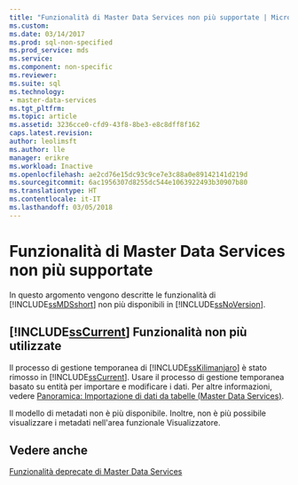 ```yaml
---
title: "Funzionalità di Master Data Services non più supportate | Microsoft Docs"
ms.custom: 
ms.date: 03/14/2017
ms.prod: sql-non-specified
ms.prod_service: mds
ms.service: 
ms.component: non-specific
ms.reviewer: 
ms.suite: sql
ms.technology:
- master-data-services
ms.tgt_pltfrm: 
ms.topic: article
ms.assetid: 3236cce0-cfd9-43f8-8be3-e8c8dff8f162
caps.latest.revision: 
author: leolimsft
ms.author: lle
manager: erikre
ms.workload: Inactive
ms.openlocfilehash: ae2cd76e15dc93c9ce7e3c88a0e89142141d219d
ms.sourcegitcommit: 6ac1956307d8255dc544e1063922493b30907b80
ms.translationtype: HT
ms.contentlocale: it-IT
ms.lasthandoff: 03/05/2018
---
```

# <a name="discontinued-master-data-services-features"></a>Funzionalità di Master Data Services non più supportate
  In questo argomento vengono descritte le funzionalità di [!INCLUDE[ssMDSshort](../includes/ssmdsshort-md.md)] non più disponibili in [!INCLUDE[ssNoVersion](../includes/ssnoversion-md.md)].  
  
## <a name="includesscurrentincludessscurrent-mdmd-discontinued-features"></a>[!INCLUDE[ssCurrent](../includes/sscurrent-md.md)] Funzionalità non più utilizzate  
 Il processo di gestione temporanea di [!INCLUDE[ssKilimanjaro](../includes/sskilimanjaro-md.md)] è stato rimosso in [!INCLUDE[ssCurrent](../includes/sscurrent-md.md)]. Usare il processo di gestione temporanea basato su entità per importare e modificare i dati. Per altre informazioni, vedere [Panoramica: Importazione di dati da tabelle &#40;Master Data Services&#41;](../master-data-services/overview-importing-data-from-tables-master-data-services.md).  
  
 Il modello di metadati non è più disponibile. Inoltre, non è più possibile visualizzare i metadati nell'area funzionale Visualizzatore.  
  
## <a name="see-also"></a>Vedere anche  
 [Funzionalità deprecate di Master Data Services](../master-data-services/deprecated-master-data-services-features.md)  
  
  
